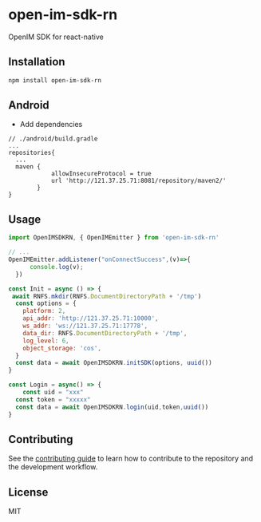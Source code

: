 # open-im-sdk-rn

OpenIM SDK for react-native

## Installation

```sh
npm install open-im-sdk-rn
```

## Android
- Add dependencies

```
// ./android/build.gradle
...
repositories{
  ...
  maven {
            allowInsecureProtocol = true
            url 'http://121.37.25.71:8081/repository/maven2/'
        }
}

```

## Usage

```js
import OpenIMSDKRN, { OpenIMEmitter } from 'open-im-sdk-rn'

// ...
OpenIMEmitter.addListener("onConnectSuccess",(v)=>{
      console.log(v);
  })

const Init = async () => {
 await RNFS.mkdir(RNFS.DocumentDirectoryPath + '/tmp')
  const options = {
    platform: 2,
    api_addr: 'http://121.37.25.71:10000',
    ws_addr: 'ws://121.37.25.71:17778',
    data_dir: RNFS.DocumentDirectoryPath + '/tmp',
    log_level: 6,
    object_storage: 'cos',
  }
  const data = await OpenIMSDKRN.initSDK(options, uuid())
}

const Login = async() => {
	const uid = "xxx"
  const token = "xxxxx"
  const data = await OpenIMSDKRN.login(uid,token,uuid())
}
```

## Contributing

See the [contributing guide](CONTRIBUTING.md) to learn how to contribute to the repository and the development workflow.

## License

MIT
